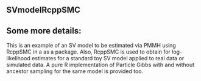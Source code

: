 ## SVmodelRcppSMC

## Some more details:
This is an example of an SV model to be estimated via PMMH using RcppSMC in a
as a package. Also, RcppSMC is used to obtain for log-likelihood estimates 
for a standard toy SV model applied to real data or simulated data. A pure R
implementation of Particle Gibbs with and without ancestor sampling for the 
same model is provided too.